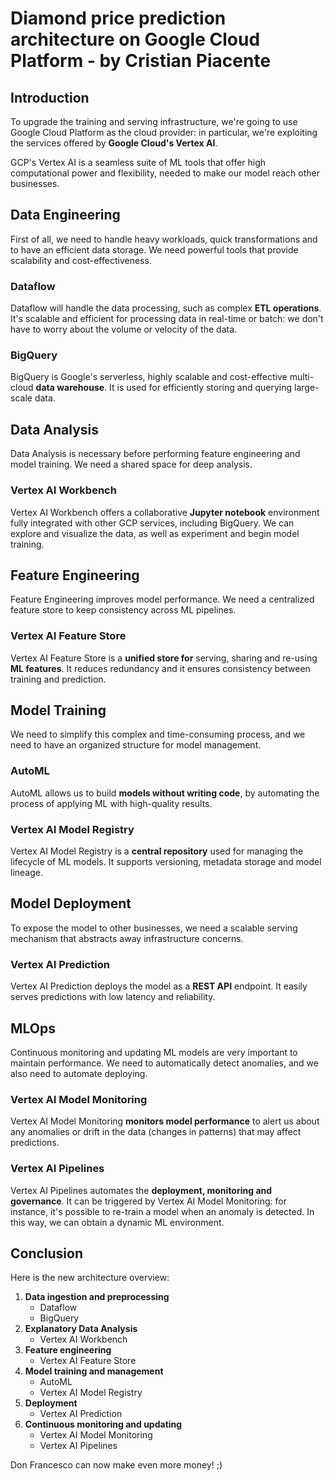 # Diamond price prediction architecture on Google Cloud Platform - by Cristian Piacente

## Introduction

To upgrade the training and serving infrastructure, we're going to use Google Cloud Platform as the cloud provider: in particular, we're exploiting the services offered by **Google Cloud's Vertex AI**.

GCP's Vertex AI is a seamless suite of ML tools that offer high computational power and flexibility, needed to make our model reach other businesses.

## Data Engineering

First of all, we need to handle heavy workloads, quick transformations and to have an efficient data storage. We need powerful tools that provide scalability and cost-effectiveness.

### Dataflow

Dataflow will handle the data processing, such as complex **ETL operations**.  It's scalable and efficient for processing data in real-time or batch: we don't have to worry about the volume or velocity of the data.

### BigQuery

BigQuery is Google's serverless, highly scalable and cost-effective multi-cloud **data warehouse**. It is used for efficiently storing and querying large-scale data.

## Data Analysis

Data Analysis is necessary before performing feature engineering and model training. We need a shared space for deep analysis.

### Vertex AI Workbench

Vertex AI Workbench offers a collaborative **Jupyter notebook** environment fully integrated with other GCP services, including BigQuery. We can explore and visualize the data, as well as experiment and begin model training.

## Feature Engineering

Feature Engineering improves model performance. We need a centralized feature store to keep consistency across ML pipelines.

### Vertex AI Feature Store

Vertex AI Feature Store is a **unified store for** serving, sharing and re-using **ML features**. It reduces redundancy and it ensures consistency between training and prediction.

## Model Training

We need to simplify this complex and time-consuming process, and we need to have an organized structure for model management.

### AutoML

AutoML allows us to build **models without writing code**, by automating the process of applying ML with high-quality results.

### Vertex AI Model Registry

Vertex AI Model Registry is a **central repository** used for managing the lifecycle of ML models. It supports versioning, metadata storage and model lineage.

## Model Deployment

To expose the model to other businesses, we need a scalable serving mechanism that abstracts away infrastructure concerns.

### Vertex AI Prediction

Vertex AI Prediction deploys the model as a **REST API** endpoint. It easily serves predictions with low latency and reliability.

## MLOps

Continuous monitoring and updating ML models are very important to maintain performance. We need to automatically detect anomalies, and we also need to automate deploying. 

### Vertex AI Model Monitoring

Vertex AI Model Monitoring **monitors model performance** to alert us about any anomalies or drift in the data (changes in patterns) that may affect predictions.

### Vertex AI Pipelines

Vertex AI Pipelines automates the **deployment, monitoring and governance**. It can be triggered by Vertex AI Model Monitoring: for instance, it's possible to re-train a model when an anomaly is detected. In this way, we can obtain a dynamic ML environment.

## Conclusion

Here is the new architecture overview:

 1. **Data ingestion and preprocessing**
	 - Dataflow
	 - BigQuery
 2. **Explanatory Data Analysis**
	 - Vertex AI Workbench
 3. **Feature engineering**
	 - Vertex AI Feature Store
 4. **Model training and management**
	 - AutoML
	 - Vertex AI Model Registry
 5. **Deployment**
 	 - Vertex AI Prediction
 6. **Continuous monitoring and updating**
  	 - Vertex AI Model Monitoring
  	 - Vertex AI Pipelines

Don Francesco can now make even more money! ;)